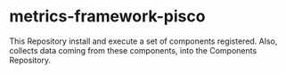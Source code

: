 # metrics-framework-pisco
This Repository install and execute a set of components registered. Also, collects data coming from these components, into the Components Repository.
